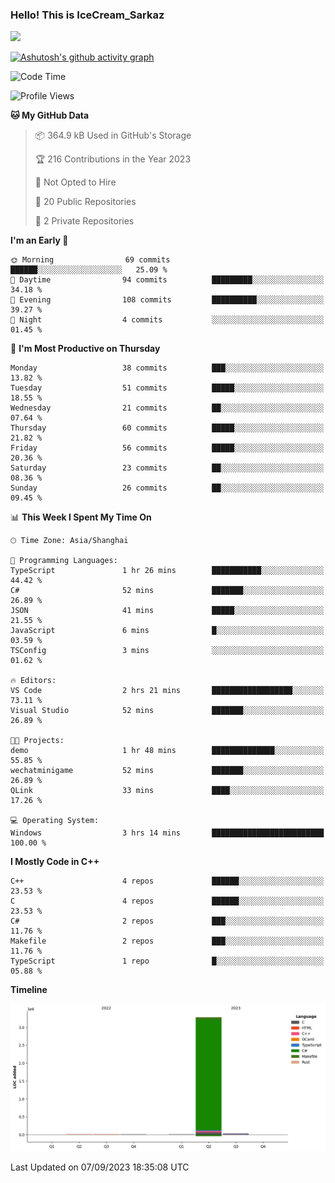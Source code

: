 ### Hello! This is IceCream_Sarkaz

![](https://github-readme-stats.vercel.app/api?username=Huang-Yuhan&theme=dark)

[![Ashutosh's github activity graph](https://github-readme-activity-graph.vercel.app/graph?username=Huang-Yuhan&bg_color=000000&color=ffffff&line=c061cb&point=c64600&area=true&hide_border=true)](https://github.com/ashutosh00710/github-readme-activity-graph)


<!--START_SECTION:waka-->
![Code Time](http://img.shields.io/badge/Code%20Time-206%20hrs%2022%20mins-blue)

![Profile Views](http://img.shields.io/badge/Profile%20Views-0-blue)

**🐱 My GitHub Data** 

> 📦 364.9 kB Used in GitHub's Storage 
 > 
> 🏆 216 Contributions in the Year 2023
 > 
> 🚫 Not Opted to Hire
 > 
> 📜 20 Public Repositories 
 > 
> 🔑 2 Private Repositories 
 > 
**I'm an Early 🐤** 

```text
🌞 Morning                69 commits          ██████░░░░░░░░░░░░░░░░░░░   25.09 % 
🌆 Daytime                94 commits          █████████░░░░░░░░░░░░░░░░   34.18 % 
🌃 Evening                108 commits         ██████████░░░░░░░░░░░░░░░   39.27 % 
🌙 Night                  4 commits           ░░░░░░░░░░░░░░░░░░░░░░░░░   01.45 % 
```
📅 **I'm Most Productive on Thursday** 

```text
Monday                   38 commits          ███░░░░░░░░░░░░░░░░░░░░░░   13.82 % 
Tuesday                  51 commits          █████░░░░░░░░░░░░░░░░░░░░   18.55 % 
Wednesday                21 commits          ██░░░░░░░░░░░░░░░░░░░░░░░   07.64 % 
Thursday                 60 commits          █████░░░░░░░░░░░░░░░░░░░░   21.82 % 
Friday                   56 commits          █████░░░░░░░░░░░░░░░░░░░░   20.36 % 
Saturday                 23 commits          ██░░░░░░░░░░░░░░░░░░░░░░░   08.36 % 
Sunday                   26 commits          ██░░░░░░░░░░░░░░░░░░░░░░░   09.45 % 
```


📊 **This Week I Spent My Time On** 

```text
🕑︎ Time Zone: Asia/Shanghai

💬 Programming Languages: 
TypeScript               1 hr 26 mins        ███████████░░░░░░░░░░░░░░   44.42 % 
C#                       52 mins             ███████░░░░░░░░░░░░░░░░░░   26.89 % 
JSON                     41 mins             █████░░░░░░░░░░░░░░░░░░░░   21.55 % 
JavaScript               6 mins              █░░░░░░░░░░░░░░░░░░░░░░░░   03.59 % 
TSConfig                 3 mins              ░░░░░░░░░░░░░░░░░░░░░░░░░   01.62 % 

🔥 Editors: 
VS Code                  2 hrs 21 mins       ██████████████████░░░░░░░   73.11 % 
Visual Studio            52 mins             ███████░░░░░░░░░░░░░░░░░░   26.89 % 

🐱‍💻 Projects: 
demo                     1 hr 48 mins        ██████████████░░░░░░░░░░░   55.85 % 
wechatminigame           52 mins             ███████░░░░░░░░░░░░░░░░░░   26.89 % 
QLink                    33 mins             ████░░░░░░░░░░░░░░░░░░░░░   17.26 % 

💻 Operating System: 
Windows                  3 hrs 14 mins       █████████████████████████   100.00 % 
```

**I Mostly Code in C++** 

```text
C++                      4 repos             ██████░░░░░░░░░░░░░░░░░░░   23.53 % 
C                        4 repos             ██████░░░░░░░░░░░░░░░░░░░   23.53 % 
C#                       2 repos             ███░░░░░░░░░░░░░░░░░░░░░░   11.76 % 
Makefile                 2 repos             ███░░░░░░░░░░░░░░░░░░░░░░   11.76 % 
TypeScript               1 repo              █░░░░░░░░░░░░░░░░░░░░░░░░   05.88 % 
```



**Timeline**

![Lines of Code chart](https://raw.githubusercontent.com/Huang-Yuhan/Huang-Yuhan/main/assets/bar_graph.png)


 Last Updated on 07/09/2023 18:35:08 UTC
<!--END_SECTION:waka-->

